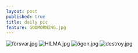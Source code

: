 ```yaml
---
layout: post
published: true
title: daily pic
feature: GODMORNING.jpg
---
```

![försvar.jpg]({{site.baseurl}}/assets/images/posts/försvar.jpg)
![HILMA.jpg]({{site.baseurl}}/assets/images/posts/HILMA.jpg)
![ögon.jpg]({{site.baseurl}}/assets/images/posts/ögon.jpg)
![destroy.jpg]({{site.baseurl}}/assets/images/posts/destroy.jpg)

